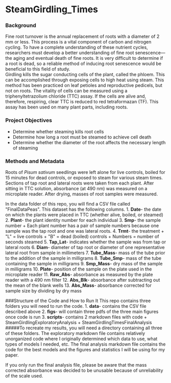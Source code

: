 # SteamGirdling_Times

### Background
  Fine root turnover is the annual replacement of roots with a diameter of 2 mm or less. This process is a vital component of carbon and nitrogen cycling. To have a complete understanding of these nutrient cycles, researchers must develop a better understanding of fine root senescence—the aging and eventual death of fine roots. It is very difficult to determine if a root is dead, so a reliable method of inducing root senescence would be beneficial to this field of study.  
	Girdling kills the sugar conducting cells of the plant, called the phloem.  This can be accomplished through exposing cells to high heat using steam.  This method has been practiced on leaf petioles and reproductive pedicels, but not on roots.  The vitality of cells can be measured using a triphenyltetrazolium chloride (TTC) assay.  If the cells are alive and, therefore, respiring, clear TTC is reduced to red tetraformazan (TF).  This assay has been used on many plant parts, including roots.
  
### Project Objectives
* Determine whether steaming kills root cells
* Determine how long a root must be steamed to achieve cell death
* Determine whether the diameter of the root affects the necessary length of steaming

### Methods and Metadata
  Roots of *Pisum sativum* seedlings were left alone for live controls, boiled for 15 minutes for dead controls, or exposed to steam for various steam times.  Sections of tap root and lateral roots were taken from each plant.  After sitting in TTC solution, absorbance (at 490 nm) was measured on a microplate reader.  After drying, masses of root samples were measured.
  
   In the data folder of this repo, you will find a CSV file called "FinalDataPeas".  This dataset has the following columns.
    1. **Date**- the date on which the plants were placed in TTC (whether alive, boiled, or steamed)
    2. **Plant**- the plant identity number for each individual
    3. **Smp**- the sample number 
        + Each plant number has a pair of sample numbers because one sample was the tap root and one was lateral roots.
    4. **Trmt**- the treatment
        + "L" = live controls
        + "B" = dead (boiled) controls
        + Numbers = number of seconds steamed
    5. **Tap_Lat**- indicates whether the sample was from tap or lateral roots
    6. **Diam**- diameter of tap root or diameter of one representative lateral root from sample in millimeters
    7. **Tube_Mass**- mass of the tube prior to the addition of the sample in milligrams
    8. **Tube_Smp**- mass of the tube containing the sample in milligrams
    9. **Smp_Mass**- dry mass of the sample in milligrams
    10. **Plate**- position of the sample on the plate used in the microplate reader
    11. **Raw_Abs**- absorbance as measured by the plate reader with a 490 nm filter
    12. **Abs_Blk**- absorbance after subtracting out the mean of the blank wells
    13. **Abs_Mass**- absorbance corrected for sample size by dividing by dry mass
 
 ###Structure of the Code and How to Run It
  This repo contains three folders you will need to run the code.
      1. **data**- contains the CSV file described above
      2. **figs**- will contain three pdfs of the three main figures once code is run
      3. **scripts**- contains 2 markdown files with code
          + SteamGirdlingExploratoryAnalysis
          + SteamGirdlingTimesFinalAnalysis
  #####To recreate my results, you will need a directory containing all three of these folders.  The exploratory markdown file contains   relatively unorganized code where I originally determined which data to use, what types of models I needed, etc.  The final analysis     markdown file contains the code for the best models and the figures and statistics I will be using for my paper.

  If you only run the final analysis file, please be aware that the mass corrected absorbance was decided to be unusable because of unreliability of the scale used.  
